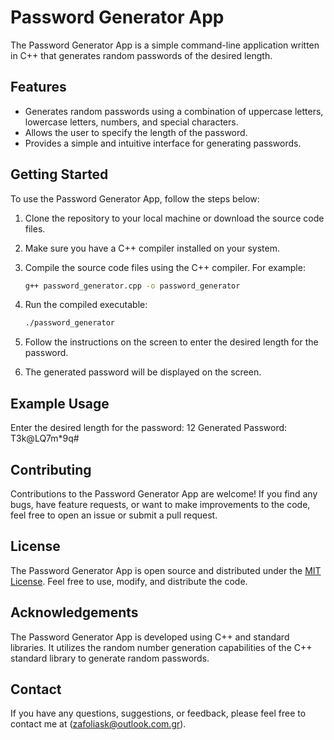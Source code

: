 # Password Generator App

The Password Generator App is a simple command-line application written in C++ that generates random passwords of the desired length.

## Features

- Generates random passwords using a combination of uppercase letters, lowercase letters, numbers, and special characters.
- Allows the user to specify the length of the password.
- Provides a simple and intuitive interface for generating passwords.

## Getting Started

To use the Password Generator App, follow the steps below:

1. Clone the repository to your local machine or download the source code files.
2. Make sure you have a C++ compiler installed on your system.
3. Compile the source code files using the C++ compiler. For example:

    ```bash
    g++ password_generator.cpp -o password_generator
    ```

4. Run the compiled executable:

    ```bash
    ./password_generator
    ```

5. Follow the instructions on the screen to enter the desired length for the password.
6. The generated password will be displayed on the screen.

## Example Usage

Enter the desired length for the password: 12
Generated Password: T3k@LQ7m*9q#

## Contributing

Contributions to the Password Generator App are welcome! If you find any bugs, have feature requests, or want to make improvements to the code, feel free to open an issue or submit a pull request.

## License

The Password Generator App is open source and distributed under the [MIT License](https://opensource.org/licenses/MIT). Feel free to use, modify, and distribute the code.

## Acknowledgements

The Password Generator App is developed using C++ and standard libraries. It utilizes the random number generation capabilities of the C++ standard library to generate random passwords.

## Contact

If you have any questions, suggestions, or feedback, please feel free to contact me at (zafoliask@outlook.com.gr).

